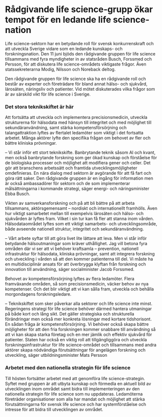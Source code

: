 # Rådgivande life science-grupp ökar tempot för en ledande life science-nation

Life science\-sektorn har en betydande roll för svensk konkurrenskraft och att utveckla Sverige vidare som en ledande kunskaps\- och forskningsnation. Den 11 juni bjöds den rådgivande gruppen för life science tillsammans med fyra myndigheter in av statsråden Busch, Forssmed och Persson, för att diskutera life science\-områdets viktigaste frågor. Även statssekreterarna Modig, Nilsson och Noreback deltog.


Den rådgivande gruppen för life science ska ha en rådgivande roll och består av experter och företrädare för bland annat hälso\- och sjukvård, lärosäten, näringsliv och patienter. Vid mötet diskuterades vilka frågor som är av särskild vikt för life science i Sverige.

### Det stora teknikskiftet är här

Att fortsätta att utveckla och implementera precisionsmedicin, utveckla strukturerna för hälsodata med hänsyn till integritet och med möjlighet till sekundäranvändning, samt stärka kompetensförsörjning och talangattraktion lyftes av flertalet ledamöter som viktigt i det fortsatta arbetet. Många aktörer lyfte den specifika frågan om behovet av fler och bättre kliniska prövningar.

– Vi står inför ett stort teknikskifte. Banbrytande teknik såsom AI och kvant, men också banbrytande forskning som ger ökad kunskap och förståelse för de biologiska processer och möjlighet att modifiera gener och celler. Det gör att branschens arbetssätt och framtida utvecklingsmöjligheter omdefinieras. En nära dialog med sektorn är avgörande för att få fart och göra rätt saker. Den rådgivande gruppen är en ingång för information men är också ambassadörer för sektorn och de som implementerar målsättningarna i kommande strategi, säger energi\- och näringsminister Ebba Busch.

Vikten av samverkansforskning och på att bli bättre på att arbeta tillsammans, aktörsgemensamt – nordiskt och internationellt framhölls. Även hur viktigt samarbetet mellan till exempelvis lärosäten och hälso\- och sjukvården är lyftes fram. Vilket i sin tur kan få fler att stanna inom vården. Hälsodataområdet lyftes som ett viktigt samarbets\- och utvecklingsområde, både avseende nationell struktur, integritet och sekundäranvändning.

– Vårt arbete syftar till att göra livet lite lättare att leva. Men vi står inför betydande hälsoutmaningar som kräver uthållighet. Jag vill betona fyra områden där vi ser att vi behöver kraftsamla – prevention, nationell infrastruktur för hälsodata, kliniska prövningar, samt att integrera forskning och utveckling i vården så att den kommer patienterna till del. Vi måste ha en multidisciplinär ansats för att överbrygga klyftan från forskning och innovation till användning, säger socialminister Jacob Forssmed.

Behovet av kompetensförsörjning lyftes av flera ledamöter. Flera framväxande områden, så som precisionsmedicin, väcker behov av nya kompetenser. Och det blir viktigt att vi kan sålla fram, utveckla och behålla morgondagens forskningsledare.

– Teknikskiftet som sker påverkar alla sektorer och life science inte minst. Regeringens strategi för life science behöver därmed hantera utmaningar på både kort och lång sikt. Det gäller strategiska och strukturella förändringar men också mer konkreta lösningar med kortare tidshorisont. En sådan fråga är kompetensförsörjning. Vi behöver också skapa bättre möjligheter för att den fria forskningen kommer snabbare till användning så att vi kan skapa starka företag och en mer jämlik och effektiv sjukvård för patienter. Staten har också en viktig roll att tillgängliggöra och utveckla forskningsinfrastruktur för life science\-området och tillsammans med andra aktörer skapa nödvändiga förutsättningar för angelägen forskning och utveckling, säger utbildningsminister Mats Persson

### Arbetet med den nationella strategin för life science

Till hösten fortsätter arbetet med att genomföra life science\-strategin. Syftet med gruppen är att utbyta kunskap och förmedla en aktuell bild av utvecklingen inom området samt bidra till implementeringen av den nationella strategin för life science som nu uppdateras. Ledamöterna företräder organisationer som alla har mandat och möjlighet att stärka förutsättningarna för svensk life science och har systemförståelse och intresse för att bidra till utvecklingen av området.
